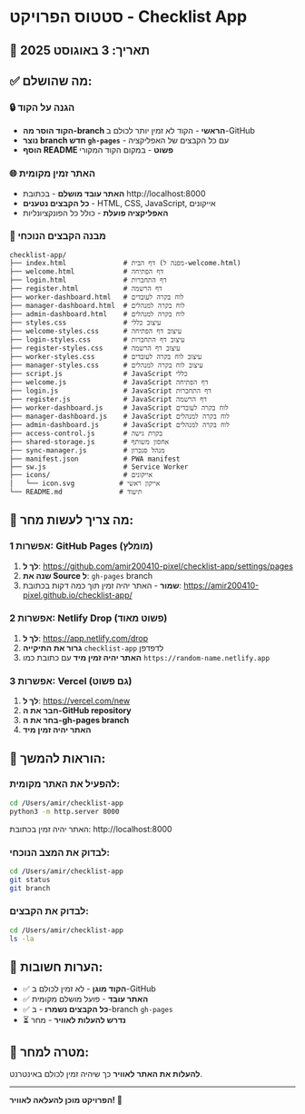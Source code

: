 # סטטוס הפרויקט - Checklist App

## 📅 תאריך: 3 באוגוסט 2025

## ✅ מה שהושלם:

### 🔒 הגנה על הקוד
- **הקוד הוסר מה-branch הראשי** - הקוד לא זמין יותר לכולם ב-GitHub
- **נוצר branch חדש `gh-pages`** - עם כל הקבצים של האפליקציה
- **הוסף README פשוט** - במקום הקוד המקורי

### 🌐 האתר זמין מקומית
- **האתר עובד מושלם** - בכתובת http://localhost:8000
- **כל הקבצים נטענים** - HTML, CSS, JavaScript, אייקונים
- **האפליקציה פועלת** - כולל כל הפונקציונליות

### 📁 מבנה הקבצים הנוכחי
```
checklist-app/
├── index.html              # דף הבית (מפנה ל-welcome.html)
├── welcome.html            # דף הפתיחה
├── login.html              # דף התחברות
├── register.html           # דף הרשמה
├── worker-dashboard.html   # לוח בקרה לעובדים
├── manager-dashboard.html  # לוח בקרה למנהלים
├── admin-dashboard.html    # לוח בקרה למנהלים
├── styles.css              # עיצוב כללי
├── welcome-styles.css      # עיצוב דף הפתיחה
├── login-styles.css        # עיצוב דף התחברות
├── register-styles.css     # עיצוב דף הרשמה
├── worker-styles.css       # עיצוב לוח בקרה לעובדים
├── manager-styles.css      # עיצוב לוח בקרה למנהלים
├── script.js               # JavaScript כללי
├── welcome.js              # JavaScript דף הפתיחה
├── login.js                # JavaScript דף התחברות
├── register.js             # JavaScript דף הרשמה
├── worker-dashboard.js     # JavaScript לוח בקרה לעובדים
├── manager-dashboard.js    # JavaScript לוח בקרה למנהלים
├── admin-dashboard.js      # JavaScript לוח בקרה למנהלים
├── access-control.js       # בקרת גישה
├── shared-storage.js       # אחסון משותף
├── sync-manager.js         # מנהל סנכרון
├── manifest.json           # PWA manifest
├── sw.js                   # Service Worker
├── icons/                  # אייקונים
│   └── icon.svg           # אייקון ראשי
└── README.md              # תיעוד
```

## 🚀 מה צריך לעשות מחר:

### אפשרות 1: GitHub Pages (מומלץ)
1. **לך ל**: https://github.com/amir200410-pixel/checklist-app/settings/pages
2. **שנה את Source ל**: `gh-pages` branch
3. **שמור** - האתר יהיה זמין תוך כמה דקות בכתובת: https://amir200410-pixel.github.io/checklist-app/

### אפשרות 2: Netlify Drop (פשוט מאוד)
1. **לך ל**: https://app.netlify.com/drop
2. **גרור את התיקייה** `checklist-app` לדפדפן
3. **האתר יהיה זמין מיד** עם כתובת כמו `https://random-name.netlify.app`

### אפשרות 3: Vercel (גם פשוט)
1. **לך ל**: https://vercel.com/new
2. **חבר את ה-GitHub repository**
3. **בחר את ה-gh-pages branch**
4. **האתר יהיה זמין מיד**

## 🔧 הוראות להמשך:

### להפעיל את האתר מקומית:
```bash
cd /Users/amir/checklist-app
python3 -m http.server 8000
```
האתר יהיה זמין בכתובת: http://localhost:8000

### לבדוק את המצב הנוכחי:
```bash
cd /Users/amir/checklist-app
git status
git branch
```

### לבדוק את הקבצים:
```bash
cd /Users/amir/checklist-app
ls -la
```

## 📝 הערות חשובות:

- ✅ **הקוד מוגן** - לא זמין לכולם ב-GitHub
- ✅ **האתר עובד** - פועל מושלם מקומית
- ✅ **כל הקבצים נשמרו** - ב-branch `gh-pages`
- ⏳ **נדרש להעלות לאוויר** - מחר

## 🎯 מטרה למחר:
**להעלות את האתר לאוויר** כך שיהיה זמין לכולם באינטרנט.

---
**הפרויקט מוכן להעלאה לאוויר! 🚀** 